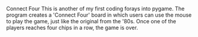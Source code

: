 Connect Four
This is another of my first coding forays into pygame.
The program creates a 'Connect Four' board in which users can use the mouse to play the game, just like the original from the '80s.
Once one of the players reaches four chips in a row, the game is over.
